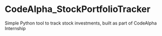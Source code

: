 # CodeAlpha_StockPortfolioTracker
 Simple Python tool to track stock investments, built as part of CodeAlpha Internship
